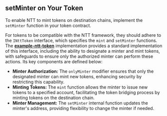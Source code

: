 ## setMinter on Your Token

To enable NTT to mint tokens on destination chains, implement the `setMinter` function in your token contract.
    
For tokens to be compatible with the NTT framework, they should adhere to the `INttToken` interface, which specifies the `mint` and `setMinter` functions. The **[example-ntt-token](https://github.com/wormhole-foundation/example-ntt-token/tree/main)** implementation provides a standard implementation of this interface, including the ability to designate a minter and mint tokens, with safeguards to ensure only the authorized minter can perform these actions. Its key components are defined below:

- **Minter Authorization:** The `onlyMinter` modifier ensures that only the designated minter can mint new tokens, enhancing security by restricting this capability.
- **Minting Tokens:** The `mint` function allows the minter to issue new tokens to a specified account, facilitating the token bridging process by minting tokens on the destination chain.
- **Minter Management:** The `setMinter` internal function updates the minter's address, providing flexibility to change the minter if needed.
